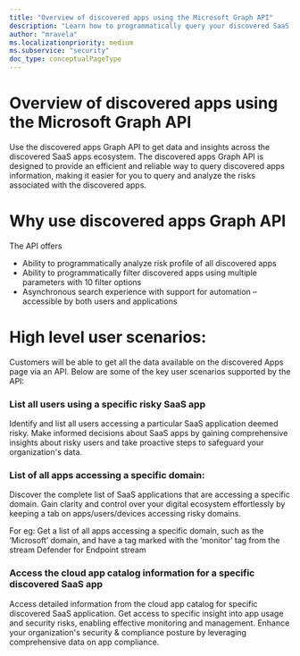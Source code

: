 ```yaml
---
title: "Overview of discovered apps using the Microsoft Graph API"
description: "Learn how to programmatically query your discovered SaaS applications info using the Microsoft Graph API."
author: "mravela"
ms.localizationpriority: medium
ms.subservice: "security"
doc_type: conceptualPageType
---
```


# Overview of discovered apps using the Microsoft Graph API
Use the discovered apps Graph API to get data and insights across the discovered SaaS apps ecosystem. The discovered apps Graph API is designed to provide an efficient and reliable way to query discovered apps information, making it easier for you to query and analyze the risks associated with the discovered apps. 

# Why use discovered apps Graph API 

The API offers  

- Ability to programmatically analyze risk profile of all discovered apps 
- Ability to programmatically filter discovered apps using multiple parameters with 10 filter options 
- Asynchronous search experience with support for automation – accessible by both users and applications 

# High level user scenarios: 

Customers will be able to get all the data available on the discovered Apps page via an API. Below are some of the key user scenarios supported by the API:  

### List all users using a specific risky SaaS app  

Identify and list all users accessing a particular SaaS application deemed risky. Make informed decisions about SaaS apps by gaining comprehensive insights about risky users and take proactive steps to safeguard your organization's data. 

### List of all apps accessing a specific domain: 

Discover the complete list of SaaS applications that are accessing a specific domain. Gain clarity and control over your digital ecosystem effortlessly by keeping a tab on apps/users/devices accessing risky domains. 

For eg: Get a list of all apps accessing a specific domain, such as the ‘Microsoft’ domain,  and have a tag marked with the ‘monitor’ tag  from the stream Defender for Endpoint stream   

### Access the cloud app catalog information for a specific discovered SaaS app  

Access detailed information from the cloud app catalog for specific discovered SaaS application. Get access to specific insight into app usage and security risks, enabling effective monitoring and management. Enhance your organization's security & compliance posture by leveraging comprehensive data on app compliance. 

 

 
